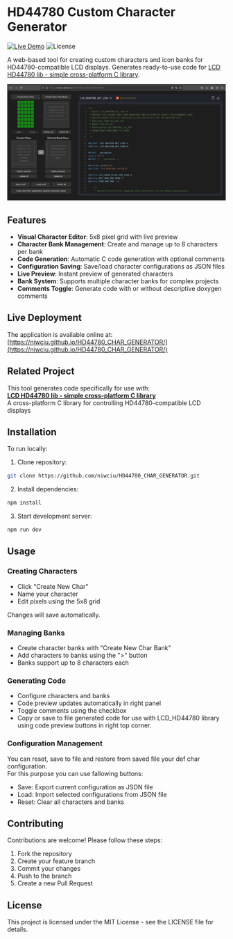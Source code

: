 # HD44780 Custom Character Generator

[![Live Demo](https://img.shields.io/badge/demo-live-green.svg)](https://niwciu.github.io/HD44780_CHAR_GENERATOR/)
![License](https://img.shields.io/badge/license-MIT-blue)

A web-based tool for creating custom characters and icon banks for HD44780-compatible LCD displays. Generates ready-to-use code for [LCD HD44780 lib - simple cross-platform C library](https://github.com/niwciu/LCD_HD44780).

![Application Screenshot](docs/screenshot.png) 

## Features

- **Visual Character Editor**: 5x8 pixel grid with live preview
- **Character Bank Management**: Create and manage up to 8 characters per bank
- **Code Generation**: Automatic C code generation with optional comments
- **Configuration Saving**: Save/load character configurations as JSON files
- **Live Preview**: Instant preview of generated characters
- **Bank System**: Supports multiple character banks for complex projects
- **Comments Toggle**: Generate code with or without descriptive doxygen comments

## Live Deployment

The application is available online at:  
[https://niwciu.github.io/HD44780_CHAR_GENERATOR/](https://niwciu.github.io/HD44780_CHAR_GENERATOR/)

## Related Project

This tool generates code specifically for use with:  
[**LCD HD44780 lib - simple cross-platform C library**](https://github.com/niwciu/LCD_HD44780)  
A cross-platform C library for controlling HD44780-compatible LCD displays

## Installation

To run locally:

1. Clone repository:
```bash
git clone https://github.com/niwciu/HD44780_CHAR_GENERATOR.git
```
2. Install dependencies:
```bash
npm install
```
3. Start development server:
```bash
npm run dev
```

## Usage
### Creating Characters

- Click "Create New Char"
- Name your character
- Edit pixels using the 5x8 grid

Changes will save automatically.


### Managing Banks

- Create character banks with "Create New Char Bank"
- Add characters to banks using the ">" button
- Banks support up to 8 characters each

### Generating Code

- Configure characters and banks
- Code preview updates automatically in right panel
- Toggle comments using the checkbox
- Copy or save to file generated code for use with LCD_HD44780 library using code preview buttons in right top corner.

### Configuration Management
You can reset, save to file and restore from saved file your def char configuration.  
For this purpose you can use fallowing buttons: 

- Save: Export current configuration as JSON file
- Load: Import selected configurations from JSON file
- Reset: Clear all characters and banks

## Contributing

Contributions are welcome! Please follow these steps:

1) Fork the repository
2) Create your feature branch
3) Commit your changes
4) Push to the branch
5) Create a new Pull Request

## License

This project is licensed under the MIT License - see the LICENSE file for details.